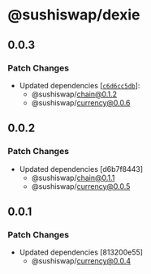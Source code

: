 # @sushiswap/dexie

## 0.0.3

### Patch Changes

- Updated dependencies [[`c6d6cc5db`](https://github.com/sushiswap/sushiswap/commit/c6d6cc5db4cc614f3931ee3a325547967c86c51a)]:
  - @sushiswap/chain@0.1.2
  - @sushiswap/currency@0.0.6

## 0.0.2

### Patch Changes

- Updated dependencies [d6b7f8443]
  - @sushiswap/chain@0.1.1
  - @sushiswap/currency@0.0.5

## 0.0.1

### Patch Changes

- Updated dependencies [813200e55]
  - @sushiswap/currency@0.0.4
